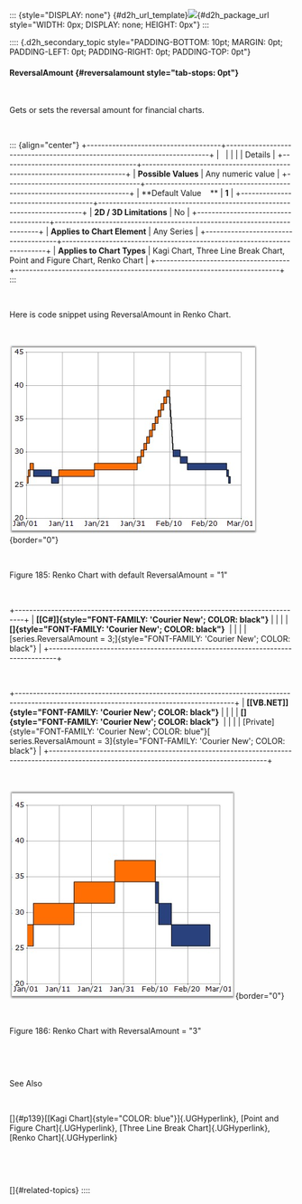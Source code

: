 ::: {style="DISPLAY: none"}
[](ms-xhelp:///?Id=d2h_url_template){#d2h_url_template}![](!package_url!){#d2h_package_url style="WIDTH: 0px; DISPLAY: none; HEIGHT: 0px"}
:::

:::: {.d2h_secondary_topic style="PADDING-BOTTOM: 10pt; MARGIN: 0pt; PADDING-LEFT: 0pt; PADDING-RIGHT: 0pt; PADDING-TOP: 0pt"}
#### ReversalAmount {#reversalamount style="tab-stops: 0pt"}

 

Gets or sets the reversal amount for financial charts.

 

::: {align="center"}
+-------------------------------------+-------------------------------------------------------------------------+
|                                                                                                               |
|                                                                                                               |
| Details                                                                                                       |
+-------------------------------------+-------------------------------------------------------------------------+
| **Possible Values**                 | Any numeric value                                                       |
+-------------------------------------+-------------------------------------------------------------------------+
| **Default Value    **               | **1**                                                                   |
+-------------------------------------+-------------------------------------------------------------------------+
| **2D / 3D Limitations**             | No                                                                      |
+-------------------------------------+-------------------------------------------------------------------------+
| **Applies to Chart Element**        | Any Series                                                              |
+-------------------------------------+-------------------------------------------------------------------------+
| **Applies to Chart Types**          | Kagi Chart, Three Line Break Chart, Point and Figure Chart, Renko Chart |
+-------------------------------------+-------------------------------------------------------------------------+
:::

 

Here is code snippet using ReversalAmount in Renko Chart.

 

![](ImagesExt/image84_185.jpg){border="0"}

 

Figure 185: Renko Chart with default ReversalAmount = \"1\"

 

+--------------------------------------------------------------------------------+
| **[\[C#\]]{style="FONT-FAMILY: 'Courier New'; COLOR: black"}**                 |
|                                                                                |
| **[]{style="FONT-FAMILY: 'Courier New'; COLOR: black"}**                       |
|                                                                                |
| [series.ReversalAmount = 3;]{style="FONT-FAMILY: 'Courier New'; COLOR: black"} |
+--------------------------------------------------------------------------------+

 

+------------------------------------------------------------------------------------------------------------------------------------------+
| **[\[VB.NET\]]{style="FONT-FAMILY: 'Courier New'; COLOR: black"}**                                                                       |
|                                                                                                                                          |
| **[]{style="FONT-FAMILY: 'Courier New'; COLOR: black"}**                                                                                 |
|                                                                                                                                          |
| [Private]{style="FONT-FAMILY: 'Courier New'; COLOR: blue"}[ series.ReversalAmount = 3]{style="FONT-FAMILY: 'Courier New'; COLOR: black"} |
+------------------------------------------------------------------------------------------------------------------------------------------+

 

![](ImagesExt/image84_186.jpg){border="0"}

 

Figure 186: Renko Chart with ReversalAmount = \"3\"

 

 

See Also

 

[]{#p139}[[Kagi Chart]{style="COLOR: blue"}]{.UGHyperlink}, [Point and Figure Chart]{.UGHyperlink}, [Three Line Break Chart]{.UGHyperlink}, [Renko Chart]{.UGHyperlink}

 

 

[]{#related-topics}
::::
